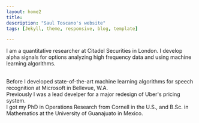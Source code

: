 ```yaml
---
layout: home2
title:
description: "Saul Toscano's website"
tags: [Jekyll, theme, responsive, blog, template]

---
```


I am a quantitative researcher at Citadel Securities in London. I develop alpha signals for options analyzing high frequency data and using machine learning algorithms. 

<br />
Before I developed state-of-the-art machine learning algorithms for speech recognition at Microsoft in Bellevue, W.A. 

<br />
Previously I was a lead develper for a major redesign of Uber's pricing system.


<br />
I got my PhD in Operations Research from Cornell in the U.S., and B.Sc. in Mathematics at the University of Guanajuato in Mexico.








